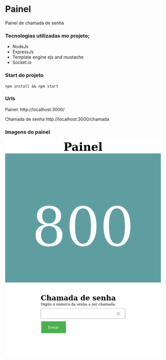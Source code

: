 # Painel

Painel de chamada de senha

### Tecnologias utilizadas mo projeto;

- NodeJs
- ExpressJs
- Template engine ejs and mustache
- Socket.io

### Start do projeto

```shell
npm install && npm start

```

### Urls

Painel:
http://localhost:3000/

Chamada de senha http://localhost:3000/chamada

### Imagens do painel

![Screenshot](screenshot-painel.png)
![Screenshot](screenshot-chamada.png)
